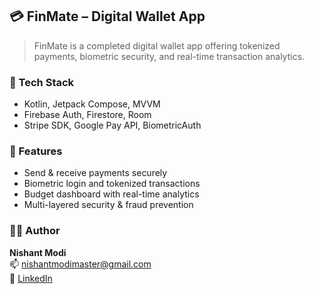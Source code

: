 ## 💳 FinMate – Digital Wallet App 

> FinMate is a completed digital wallet app offering tokenized payments, biometric security, and real-time transaction analytics.

### 🔧 Tech Stack
- Kotlin, Jetpack Compose, MVVM
- Firebase Auth, Firestore, Room
- Stripe SDK, Google Pay API, BiometricAuth

### 🌟 Features
- Send & receive payments securely
- Biometric login and tokenized transactions
- Budget dashboard with real-time analytics
- Multi-layered security & fraud prevention

### 👨‍💻 Author
**Nishant Modi**  
📫 [nishantmodimaster@gmail.com](mailto:nishantmodimaster@gmail.com)  
🔗 [LinkedIn](https://linkedin.com/in/nishantmodi92)
